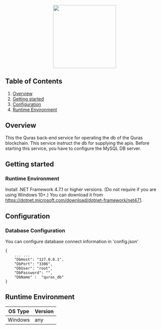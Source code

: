 <p align="center">
<img
    src="http://blockapi.quras.io/quras/img/logo1.png"
    width="200px">
</p>

## Table of Contents
1. [Overview](#overview)
2. [Getting started](#getting-started)
3. [Configuration](#configuration)
4. [Runtime Environment](#runtime-environment)

## Overview

This the Quras back-end service for operating the db of the Quras blockchain.
This service instruct the db for supplying the apis.
Before starting this service, you have to configure the MySQL DB server.

## Getting started

### Runtime Environment

Install .NET Framework 4.7.1 or higher versions. (Do not require if you are using Windows 10+.)
You can download it from https://dotnet.microsoft.com/download/dotnet-framework/net471.

## Configuration

### Database Configuration

You can configure database connect information in 'config.json'

```
{
	... ...
	"DbHost": "127.0.0.1",
	"DbPort": "3306",
	"DbUser": "root",
	"DbPassword": "",
	"DbName" :  "quras_db"
}
```

## Runtime Environment
|OS Type|Version|
|---|---|
|Windows|any|
